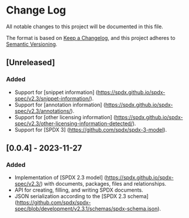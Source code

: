 <!--
SPDX-FileCopyrightText: 2023 SPDX contributors

SPDX-License-Identifier: CC0-1.0
-->

# Change Log
All notable changes to this project will be documented in this file.

The format is based on [Keep a Changelog](https://keepachangelog.com/en/1.0.0/),
and this project adheres to [Semantic Versioning](https://semver.org/spec/v2.0.0.html).

## [Unreleased]
### Added
- Support for [snippet information] (https://spdx.github.io/spdx-spec/v2.3/snippet-information/).
- Support for [annotation information] (https://spdx.github.io/spdx-spec/v2.3/annotations/).
- Support for [other licensing information] (https://spdx.github.io/spdx-spec/v2.3/other-licensing-information-detected/).
- Support for [SPDX 3] (https://github.com/spdx/spdx-3-model).

## [0.0.4] - 2023-11-27
### Added
- Implementation of [SPDX 2.3 model] (https://spdx.github.io/spdx-spec/v2.3/) with documents, packages, files and relationships.
- API for creating, filling, and writing SPDX documents.
- JSON serialization according to the [SPDX 2.3 schema] (https://github.com/spdx/spdx-spec/blob/development/v2.3.1/schemas/spdx-schema.json).
